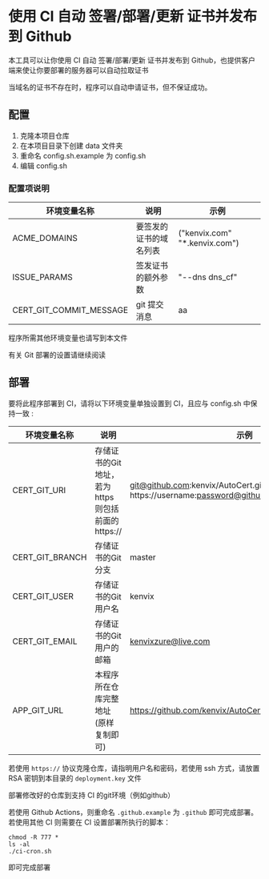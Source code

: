 # 使用 CI 自动 签署/部署/更新 证书并发布到 Github

本工具可以让你使用 CI 自动 签署/部署/更新 证书并发布到 Github，也提供客户端来使让你要部署的服务器可以自动拉取证书

当域名的证书不存在时，程序可以自动申请证书，但不保证成功。

## 配置

1. 克隆本项目仓库
2. 在本项目目录下创建 data 文件夹
3. 重命名 config.sh.example 为 config.sh
4. 编辑 config.sh

### 配置项说明

| 环境变量名称 | 说明 | 示例 |
| ----------- | -------- | ------ |
| ACME_DOMAINS | 要签发的证书的域名列表 | ("kenvix.com" "*.kenvix.com") |
| ISSUE_PARAMS | 签发证书的额外参数 | "--dns dns_cf" |
| CERT_GIT_COMMIT_MESSAGE | git 提交消息 | aa |

程序所需其他环境变量也请写到本文件

有关 Git 部署的设置请继续阅读

## 部署

要将此程序部署到 CI，请将以下环境变量单独设置到 CI，且应与 config.sh 中保持一致 :

| 环境变量名称 | 说明 | 示例 |
| ----------- | -------- | ------ |
| CERT_GIT_URI | 存储证书的Git地址，若为 https 则包括前面的https:// | git@github.com:kenvix/AutoCert.git <br/> https://username:password@github.com/kenvix/AutoCert.git |
| CERT_GIT_BRANCH | 存储证书的Git分支 | master  |
| CERT_GIT_USER | 存储证书的Git用户名 | kenvix |
| CERT_GIT_EMAIL | 存储证书的Git用户的邮箱 | kenvixzure@live.com |
| APP_GIT_URL | 本程序所在仓库完整地址(原样复制即可) | https://github.com/kenvix/AutoCert.git |

若使用 `https://` 协议克隆仓库，请指明用户名和密码，若使用 ssh 方式，请放置 RSA 密钥到本目录的 `deployment.key` 文件

部署修改好的仓库到支持 CI 的git环境（例如github）

若使用 Github Actions，则重命名 `.github.example` 为 `.github` 即可完成部署。若使用其他 CI 则需要在 CI 设置部署所执行的脚本：

```shell
chmod -R 777 *
ls -al
./ci-cron.sh
```

即可完成部署